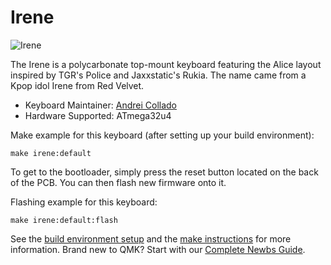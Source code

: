 # Irene

![Irene](https://i.imgur.com/p4bWtKDl.jpeg)

The Irene is a polycarbonate top-mount keyboard featuring the Alice layout inspired by TGR's Police and Jaxxstatic's Rukia. The name came from a Kpop idol Irene from Red Velvet.

* Keyboard Maintainer: [Andrei Collado](https://github.com/colladoandrei)
* Hardware Supported: ATmega32u4

Make example for this keyboard (after setting up your build environment):

    make irene:default
    
To get to the bootloader, simply press the reset button located on the back of the PCB. You can then flash new firmware onto it.

Flashing example for this keyboard:

    make irene:default:flash

See the [build environment setup](https://docs.qmk.fm/#/getting_started_build_tools) and the [make instructions](https://docs.qmk.fm/#/getting_started_make_guide) for more information. Brand new to QMK? Start with our [Complete Newbs Guide](https://docs.qmk.fm/#/newbs).
